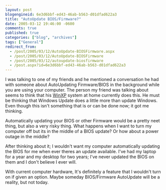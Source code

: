 ```yaml
---
layout: post
blogengineid: 6e3d6bbf-ed43-46ab-b563-d01dfad622a3
title: "AutoUpdate BIOS/Firmware?"
date: 2005-03-12 19:46:00 -0600
comments: true
published: true
categories: ["blog", "archives"]
tags: ["General"]
redirect_from: 
  - /post/2005/03/12/AutoUpdate-BIOSFirmware.aspx
  - /post/2005/03/12/AutoUpdate-BIOSFirmware
  - /post/2005/03/12/autoupdate-biosfirmware
  - /post.aspx?id=6e3d6bbf-ed43-46ab-b563-d01dfad622a3
---
```


I was talking to one of my friends and he mentioned a conversation he had with someone about AutoUpdating Firmware/BIOS in the background while you are using your computer. The person my friend was talking about seems to think that his <a title="WinXP" href="http://www.microsoft.com/windowsxp/default.mspx" target="_blank">WinXP</a> system at home currently does this. He must be thinking that Windows Update does a little more than update Windows. Even though this isn't something that is or can be done now; it got me thinking.

Automatically updating your BIOS or other Firmware would be a pretty neet thing, but also a very risky thing. What happens when I want to turn my computer off but its in the middle of a BIOS update? Or how about a power outage in the middle?

After thinking about it; I wouldn't want my computer automatically updating the BIOS for me when ever theres an update available. I've had my laptop for a year and my desktop for two years; I've never updated the BIOS on them and I don't believe I ever will.

With current computer hardware, It's definitely a feature that I wouldn't turn on if given an option. Maybe someday BIOS/Firmware AutoUpdate will be a reality, but not today.
